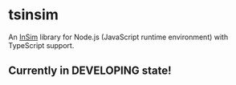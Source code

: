 # tsinsim
An [InSim](https://en.lfsmanual.net/wiki/InSim.txt) library for Node.js (JavaScript runtime environment) with TypeScript support.

<h2>Currently in DEVELOPING state!</h2>
